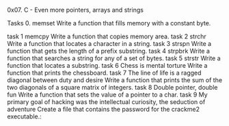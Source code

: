 0x07. C - Even more pointers, arrays and strings


 Tasks 0. memset Write a function that fills memory with a constant byte.

task 1 memcpy Write a function that copies memory area.
task 2 strchr Write a function that locates a character in a string.
task 3 strspn Write a function that gets the length of a prefix substring.
task 4 strpbrk Write a function that searches a string for any of a set of bytes.
task 5 strstr Write a function that locates a substring.
task 6 Chess is mental torture Write a function that prints the chessboard.
task 7 The line of life is a ragged diagonal between duty and desire Write a function that prints the sum of the two diagonals of a square matrix of integers.
task 8 Double pointer, double fun Write a function that sets the value of a pointer to a char.
task 9 My primary goal of hacking was the intellectual curiosity, the seduction of adventure Create a file that contains the password for the crackme2 executable.:
